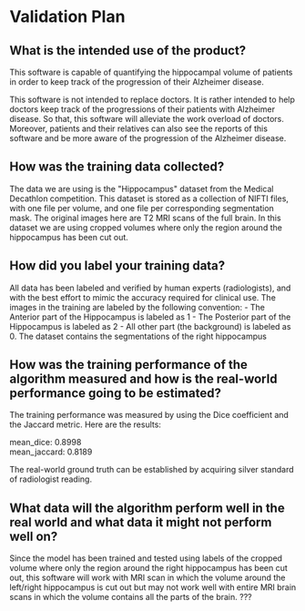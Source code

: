 # Validation Plan

## What is the intended use of the product?

This software is capable of quantifying the hippocampal volume of patients in order to keep track of the progression of their Alzheimer disease.

This software is not intended to replace doctors. It is rather intended to help doctors keep track of the progressions of their patients with Alzheimer disease. So that, this software will alleviate the work overload of doctors. Moreover, patients and their relatives can also see the reports of this software and be more aware of the progression of the Alzheimer disease.

## How was the training data collected?

The data we are using is the "Hippocampus" dataset from the Medical Decathlon competition. This dataset is stored as a collection of NIFTI files, with one file per volume, and one file per corresponding segmentation mask. The original images here are T2 MRI scans of the full brain. In this dataset we are using cropped volumes where only the region around the hippocampus has been cut out.

## How did you label your training data?

All data has been labeled and verified by human experts (radiologists), and with the best effort to mimic the accuracy required for clinical use. The images in the training are labeled by the following convention: - The Anterior part of the Hippocampus is labeled as 1 - The Posterior part of the Hippocampus is labeled as 2 - All other part (the background) is labeled as 0. The dataset contains the segmentations of the right hippocampus

## How was the training performance of the algorithm measured and how is the real-world performance going to be estimated?

The training performance was measured by using the Dice coefficient and the Jaccard metric. Here are the results:

mean_dice: 0.8998<br/>
mean_jaccard: 0.8189

The real-world ground truth can be established by acquiring silver standard of radiologist reading.

## What data will the algorithm perform well in the real world and what data it might not perform well on?

Since the model has been trained and tested using labels of the cropped volume where only the region around the right hippocampus has been cut out, this software will work with MRI scan in which the volume around the left/right hippocampus is cut out but may not work well with entire MRI brain scans in which the volume contains all the parts of the brain. ???
